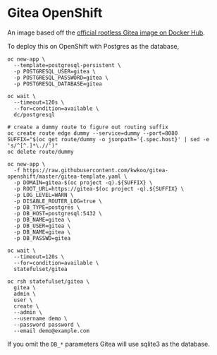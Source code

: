 # Gitea OpenShift

An image based off the [official rootless Gitea image on Docker Hub](https://hub.docker.com/r/gitea/gitea).


To deploy this on OpenShift with Postgres as the database,

```
oc new-app \
  --template=postgresql-persistent \
  -p POSTGRESQL_USER=gitea \
  -p POSTGRESQL_PASSWORD=gitea \
  -p POSTGRESQL_DATABASE=gitea

oc wait \
  --timeout=120s \
  --for=condition=available \
  dc/postgresql

# create a dummy route to figure out routing suffix
oc create route edge dummy --service=dummy --port=8080
SUFFIX="$(oc get route/dummy -o jsonpath='{.spec.host}' | sed -e 's/^[^.]*\.//')"
oc delete route/dummy

oc new-app \
  -f https://raw.githubusercontent.com/kwkoo/gitea-openshift/master/gitea-template.yaml \
  -p DOMAIN=gitea-$(oc project -q).${SUFFIX} \
  -p ROOT_URL=https://gitea-$(oc project -q).${SUFFIX} \
  -p LOG_LEVEL=WARN \
  -p DISABLE_ROUTER_LOG=true \
  -p DB_TYPE=postgres \
  -p DB_HOST=postgresql:5432 \
  -p DB_NAME=gitea \
  -p DB_USER=gitea \
  -p DB_NAME=gitea \
  -p DB_PASSWD=gitea

oc wait \
  --timeout=120s \
  --for=condition=available \
  statefulset/gitea

oc rsh statefulset/gitea \
  gitea \
  admin \
  user \
  create \
  --admin \
  --username demo \
  --password password \
  --email demo@example.com
```

If you omit the `DB_*` parameters Gitea will use sqlite3 as the database.
